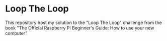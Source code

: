 # Loop The Loop #

This repository host my solution to the "Loop The Loop" challenge from the book "The Official Raspberry Pi Beginner's Guide: How to use your new computer"
